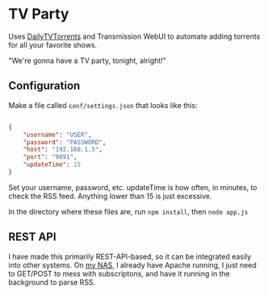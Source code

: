 # TV Party

Uses [DailyTVTorrents](http://www.dailytvtorrents.org/) and Transmission WebUI to automate adding torrents for all your favorite shows.

"We're gonna have a TV party, tonight, alright!"

## Configuration

Make a file called `conf/settings.json` that looks like this:

```json

{
	"username": "USER",
	"password": "PASSWORD",
	"host": "192.168.1.5",
	"port": "9091",
	"updateTime": 15
}

```

Set your username, password, etc.  updateTime is how often, in minutes, to check the RSS feed. Anything lower than 15 is just excessive.

In the directory where these files are, run `npm install`, then `node app.js`


## REST API

I have made this primarily REST-API-based, so it can be integrated easily into other systems.  On [my NAS](http://blog.jetboystudio.com/2013/03/19/nas.html), I already have Apache running, I just need to GET/POST to mess with subscriptons, and have it running in the background to parse RSS.

